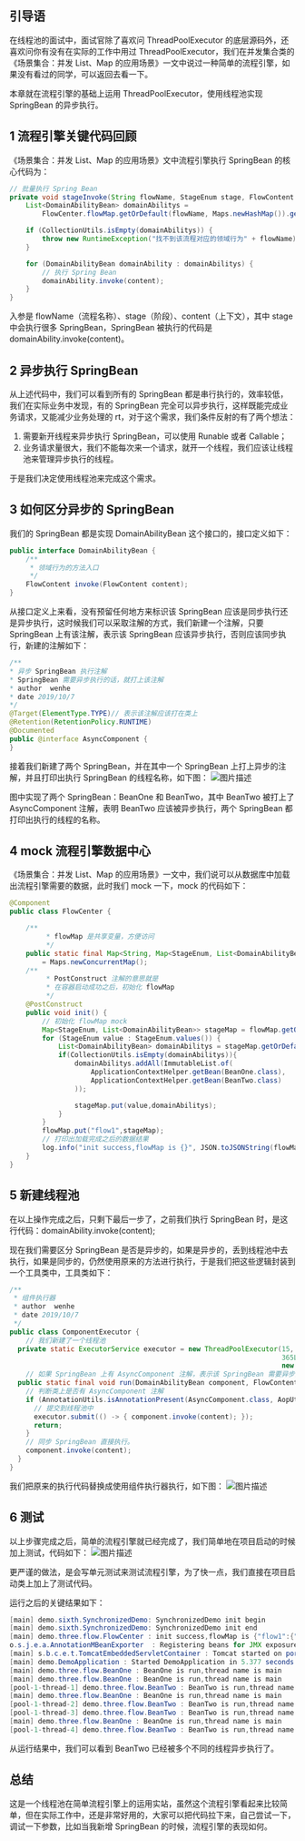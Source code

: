 ## 引导语

在线程池的面试中，面试官除了喜欢问 ThreadPoolExecutor 的底层源码外，还喜欢问你有没有在实际的工作中用过 ThreadPoolExecutor，我们在并发集合类的《场景集合：并发 List、Map 的应用场景》一文中说过一种简单的流程引擎，如果没有看过的同学，可以返回去看一下。

本章就在流程引擎的基础上运用 ThreadPoolExecutor，使用线程池实现 SpringBean 的异步执行。



##  

## 1 流程引擎关键代码回顾

《场景集合：并发 List、Map 的应用场景》文中流程引擎执行 SpringBean 的核心代码为：

```java
// 批量执行 Spring Bean
private void stageInvoke(String flowName, StageEnum stage, FlowContent content) {
    List<DomainAbilityBean> domainAbilitys =
        FlowCenter.flowMap.getOrDefault(flowName, Maps.newHashMap()).get(stage);

    if (CollectionUtils.isEmpty(domainAbilitys)) {
        throw new RuntimeException("找不到该流程对应的领域行为" + flowName);
    }

    for (DomainAbilityBean domainAbility : domainAbilitys) {
        // 执行 Spring Bean
        domainAbility.invoke(content);
    }
}
```

入参是 flowName（流程名称）、stage（阶段）、content（上下文），其中 stage 中会执行很多 SpringBean，SpringBean 被执行的代码是 domainAbility.invoke(content)。



##  

## 2 异步执行 SpringBean

从上述代码中，我们可以看到所有的 SpringBean 都是串行执行的，效率较低，我们在实际业务中发现，有的 SpringBean 完全可以异步执行，这样既能完成业务请求，又能减少业务处理的 rt，对于这个需求，我们条件反射的有了两个想法：

1. 需要新开线程来异步执行 SpringBean，可以使用 Runable 或者 Callable；
2. 业务请求量很大，我们不能每次来一个请求，就开一个线程，我们应该让线程池来管理异步执行的线程。

于是我们决定使用线程池来完成这个需求。



##  

## 3 如何区分异步的 SpringBean

我们的 SpringBean 都是实现 DomainAbilityBean 这个接口的，接口定义如下：

```java
public interface DomainAbilityBean {
    /**
     * 领域行为的方法入口
     */
	FlowContent invoke(FlowContent content);
}
```

从接口定义上来看，没有预留任何地方来标识该 SpringBean 应该是同步执行还是异步执行，这时候我们可以采取注解的方式，我们新建一个注解，只要 SpringBean 上有该注解，表示该 SpringBean 应该异步执行，否则应该同步执行，新建的注解如下：

```java
/**
* 异步 SpringBean 执行注解
* SpringBean 需要异步执行的话，就打上该注解
* author  wenhe
* date 2019/10/7
*/
@Target(ElementType.TYPE)// 表示该注解应该打在类上
@Retention(RetentionPolicy.RUNTIME)
@Documented
public @interface AsyncComponent {
}
```

接着我们新建了两个 SpringBean，并在其中一个 SpringBean 上打上异步的注解，并且打印出执行 SpringBean 的线程名称，如下图：
![图片描述](pic/aHR0cHM6Ly9pbWcubXVrZXdhbmcuY29tLzVkZDVmZDY0MDAwMWNkNzYxODIwMTM1NC5wbmc)

图中实现了两个 SpringBean：BeanOne 和 BeanTwo，其中 BeanTwo 被打上了 AsyncComponent 注解，表明 BeanTwo 应该被异步执行，两个 SpringBean 都打印出执行的线程的名称。



##  

## 4 mock 流程引擎数据中心

《场景集合：并发 List、Map 的应用场景》一文中，我们说可以从数据库中加载出流程引擎需要的数据，此时我们 mock 一下，mock 的代码如下：

```java
@Component
public class FlowCenter {

    /**
         * flowMap 是共享变量，方便访问
         */
    public static final Map<String, Map<StageEnum, List<DomainAbilityBean>>> flowMap
        = Maps.newConcurrentMap();
    /**
         * PostConstruct 注解的意思就是
         * 在容器启动成功之后，初始化 flowMap
         */
    @PostConstruct
    public void init() {
        // 初始化 flowMap mock
        Map<StageEnum, List<DomainAbilityBean>> stageMap = flowMap.getOrDefault("flow1",Maps.newConcurrentMap());
        for (StageEnum value : StageEnum.values()) {
            List<DomainAbilityBean> domainAbilitys = stageMap.getOrDefault(value, Lists.newCopyOnWriteArrayList());
            if(CollectionUtils.isEmpty(domainAbilitys)){
                domainAbilitys.addAll(ImmutableList.of(
                    ApplicationContextHelper.getBean(BeanOne.class),
                    ApplicationContextHelper.getBean(BeanTwo.class)
                ));

                stageMap.put(value,domainAbilitys);
            }
        }
        flowMap.put("flow1",stageMap);
        // 打印出加载完成之后的数据结果
        log.info("init success,flowMap is {}", JSON.toJSONString(flowMap));
    }
}
```



##  

## 5 新建线程池

在以上操作完成之后，只剩下最后一步了，之前我们执行 SpringBean 时，是这行代码：domainAbility.invoke(content);

现在我们需要区分 SpringBean 是否是异步的，如果是异步的，丢到线程池中去执行，如果是同步的，仍然使用原来的方法进行执行，于是我们把这些逻辑封装到一个工具类中，工具类如下：

```java
/**
 * 组件执行器
 * author  wenhe
 * date 2019/10/7
 */
public class ComponentExecutor {
	// 我们新建了一个线程池
  private static ExecutorService executor = new ThreadPoolExecutor(15, 15,
                                                                   365L, TimeUnit.DAYS,
                                                                   new LinkedBlockingQueue<>());
	// 如果 SpringBean 上有 AsyncComponent 注解，表示该 SpringBean 需要异步执行，就丢到线程池中去
  public static final void run(DomainAbilityBean component, FlowContent content) {
    // 判断类上是否有 AsyncComponent 注解
    if (AnnotationUtils.isAnnotationPresent(AsyncComponent.class, AopUtils.getTargetClass(component))) {
      // 提交到线程池中
      executor.submit(() -> { component.invoke(content); });
      return;
    }
    // 同步 SpringBean 直接执行。
    component.invoke(content);
  }
}
```

我们把原来的执行代码替换成使用组件执行器执行，如下图：
![图片描述](pic/aHR0cHM6Ly9pbWcubXVrZXdhbmcuY29tLzVkZDVmZDRhMDAwMTg3OGMxNjQ4MTEwMi5wbmc)



##  

## 6 测试

以上步骤完成之后，简单的流程引擎就已经完成了，我们简单地在项目启动的时候加上测试，代码如下：
![图片描述](pic/aHR0cHM6Ly9pbWcubXVrZXdhbmcuY29tLzVkZDVmZDNkMDAwMWM1YzQxNjY4MTE1Ni5wbmc)

更严谨的做法，是会写单元测试来测试流程引擎，为了快一点，我们直接在项目启动类上加上了测试代码。

运行之后的关键结果如下：

```java
[main] demo.sixth.SynchronizedDemo: SynchronizedDemo init begin
[main] demo.sixth.SynchronizedDemo: SynchronizedDemo init end
[main] demo.three.flow.FlowCenter : init success,flowMap is {"flow1":{"PARAM_VALID":[{},{}],"AFTER_TRANSACTION":[{"$ref":"$.flow1.PARAM_VALID[0]"},{"$ref":"$.flow1.PARAM_VALID[1]"}],"BUSINESS_VALID":[{"$ref":"$.flow1.PARAM_VALID[0]"},{"$ref":"$.flow1.PARAM_VALID[1]"}],"IN_TRANSACTION":[{"$ref":"$.flow1.PARAM_VALID[0]"},{"$ref":"$.flow1.PARAM_VALID[1]"}]}}
o.s.j.e.a.AnnotationMBeanExporter  : Registering beans for JMX exposure on startup
[main] s.b.c.e.t.TomcatEmbeddedServletContainer : Tomcat started on port(s): 8080 (http)
[main] demo.DemoApplication : Started DemoApplication in 5.377 seconds (JVM running for 6.105)
[main] demo.three.flow.BeanOne : BeanOne is run,thread name is main
[main] demo.three.flow.BeanOne : BeanOne is run,thread name is main
[pool-1-thread-1] demo.three.flow.BeanTwo : BeanTwo is run,thread name is pool-1-thread-1
[main] demo.three.flow.BeanOne : BeanOne is run,thread name is main
[pool-1-thread-2] demo.three.flow.BeanTwo : BeanTwo is run,thread name is pool-1-thread-2
[pool-1-thread-3] demo.three.flow.BeanTwo : BeanTwo is run,thread name is pool-1-thread-3
[main] demo.three.flow.BeanOne : BeanOne is run,thread name is main
[pool-1-thread-4] demo.three.flow.BeanTwo : BeanTwo is run,thread name is pool-1-thread-4
```

从运行结果中，我们可以看到 BeanTwo 已经被多个不同的线程异步执行了。



##  

## 总结

这是一个线程池在简单流程引擎上的运用实站，虽然这个流程引擎看起来比较简单，但在实际工作中，还是非常好用的，大家可以把代码拉下来，自己尝试一下，调试一下参数，比如当我新增 SpringBean 的时候，流程引擎的表现如何。

